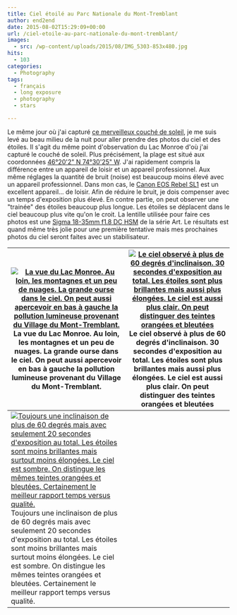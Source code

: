 ```yaml
---
title: Ciel étoilé au Parc Nationale du Mont-Tremblant
author: end2end
date: 2015-08-02T15:29:09+00:00
url: /ciel-etoile-au-parc-nationale-du-mont-tremblant/
images:
  - src: /wp-content/uploads/2015/08/IMG_5303-853x480.jpg
hits:
  - 103
categories:
  - Photography
tags:
  - français
  - long exposure
  - photography
  - stars

---
```


Le même jour où j'ai capturé [ce merveilleux couché de soleil](/couche-de-soleil-au-parc-nationale-du-mont-tremblant), je me suis levé au beau milieu de la nuit pour aller prendre des photos du ciel et des étoiles. Il s'agit du même point d'observation du Lac Monroe d'où j'ai capturé le couché de soleil. Plus précisément, la plage est situé aux coordonnées [46°20'2" N 74°30'25" W](https://www.google.ca/maps/place/46°20'01.5"N+74°30'24.7"W/@46.333754,-74.506858,812m/). J'ai rapidement compris la différence entre un appareil de loisir et un appareil professionnel. Aux même réglages la quantité de bruit (noise) est beaucoup moins élevé avec un appareil professionnel. Dans mon cas, le [Canon EOS Rebel SL1](https://www.google.ca/search?q=canon+eos+rebel+sl1) est un excellent appareil... de loisir. Afin de réduire le bruit, je dois compenser avec un temps d'exposition plus élevé. En contre partie, on peut observer une "trainée" des étoiles beaucoup plus longue. Les étoiles se déplacent dans le ciel beaucoup plus vite qu'on le croit. La lentille utilisée pour faire ces photos est une [Sigma 18-35mm f1.8 DC HSM](https://www.google.ca/search?q=sigma+18-35mm+f1.8+DC+HSM+Art) de la série Art. Le résultats est quand même très jolie pour une première tentative mais mes prochaines photos du ciel seront faites avec un stabilisateur.

| [![La vue du Lac Monroe. Au loin, les montagnes et un peu de nuages. La grande ourse dans le ciel. On peut aussi apercevoir en bas à gauche la pollution lumineuse provenant du Village du Mont-Tremblant.](/wp-content/uploads/2015/08/IMG_5300_e2ez-672x448.jpg)](https://www.flickr.com/photos/154618444@N05/36893577574/in/album-72157687682410954/)La vue du Lac Monroe. Au loin, les montagnes et un peu de nuages. La grande ourse dans le ciel. On peut aussi apercevoir en bas à gauche la pollution lumineuse provenant du Village du Mont-Tremblant. | [![Le ciel observé à plus de 60 degrés d'inclinaison. 30 secondes d'exposition au total. Les étoiles sont plus brillantes mais aussi plus élongées. Le ciel est aussi plus clair. On peut distinguer des teintes orangées et bleutées](/wp-content/uploads/2015/08/IMG_5303_e2ez-672x448.jpg)](https://www.flickr.com/photos/154618444@N05/36933665833/in/album-72157687682410954/)Le ciel observé à plus de 60 degrés d'inclinaison. 30 secondes d'exposition au total. Les étoiles sont plus brillantes mais aussi plus élongées. Le ciel est aussi plus clair. On peut distinguer des teintes orangées et bleutées |
|---|---|
| [![Toujours une inclinaison de plus de 60 degrés mais avec seulement 20 secondes d'exposition au total. Les étoiles sont moins brillantes mais surtout moins élongées. Le ciel est sombre. On distingue les mêmes teintes orangées et bleutées. Certainement le meilleur rapport temps versus qualité.](/wp-content/uploads/2015/08/IMG_5304_e2ez-672x448.jpg)](https://www.flickr.com/photos/154618444@N05/51427401992/in/album-72157687682410954/)Toujours une inclinaison de plus de 60 degrés mais avec seulement 20 secondes d'exposition au total. Les étoiles sont moins brillantes mais surtout moins élongées. Le ciel est sombre. On distingue les mêmes teintes orangées et bleutées. Certainement le meilleur rapport temps versus qualité. |  |